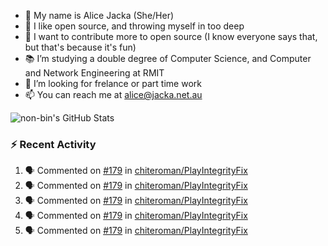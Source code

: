 - 👋 My name is Alice Jacka (She/Her)
- 💞️ I like open source, and throwing myself in too deep
- 🌱 I want to contribute more to open source (I know everyone says that, but that's because it's fun)
- 📚 I’m studying a double degree of Computer Science, and Computer and Network Engineering at RMIT
- 👀 I’m looking for frelance or part time work
- 📫 You can reach me at [alice@jacka.net.au][email]

<img alt="non-bin's GitHub Stats" src="https://github-readme-stats.vercel.app/api?username=non-bin&count_private=true&show_icons=true&theme=dark&hide_border=true" />

### :zap: Recent Activity

<!--START_SECTION:activity-->
1. 🗣 Commented on [#179](https://github.com/chiteroman/PlayIntegrityFix/issues/179) in [chiteroman/PlayIntegrityFix](https://github.com/chiteroman/PlayIntegrityFix)
2. 🗣 Commented on [#179](https://github.com/chiteroman/PlayIntegrityFix/issues/179) in [chiteroman/PlayIntegrityFix](https://github.com/chiteroman/PlayIntegrityFix)
3. 🗣 Commented on [#179](https://github.com/chiteroman/PlayIntegrityFix/issues/179) in [chiteroman/PlayIntegrityFix](https://github.com/chiteroman/PlayIntegrityFix)
4. 🗣 Commented on [#179](https://github.com/chiteroman/PlayIntegrityFix/issues/179) in [chiteroman/PlayIntegrityFix](https://github.com/chiteroman/PlayIntegrityFix)
5. 🗣 Commented on [#179](https://github.com/chiteroman/PlayIntegrityFix/issues/179) in [chiteroman/PlayIntegrityFix](https://github.com/chiteroman/PlayIntegrityFix)
<!--END_SECTION:activity-->


[website]: https://hihello.me/p/71c781e8-9bce-4bbe-923f-bb847fcbbebd "HiHello Card"
[email]: mailto:alice@jacka.net.au "alice@jacka.net.au"

<!--
**jamesgeorge007/jamesgeorge007** is a ✨ _special_ ✨ repository because its `README.md` (this file) appears on your GitHub profile.

Here are some ideas to get you started:

- 🌱 I’m currently learning ...
- 👯 I’m looking to collaborate on ...
- 🤔 I’m looking for help with ...
- 💬 Ask me about ...
- 😄 Pronouns: ...
- ⚡ Fun fact: ...
-->
